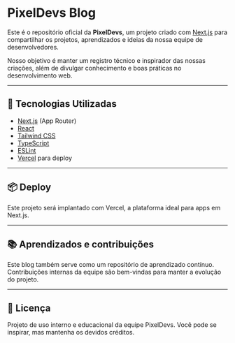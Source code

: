# PixelDevs Blog

Este é o repositório oficial da **PixelDevs**, um projeto criado com [Next.js](https://nextjs.org) para compartilhar os projetos, aprendizados e ideias da nossa equipe de desenvolvedores.

Nosso objetivo é manter um registro técnico e inspirador das nossas criações, além de divulgar conhecimento e boas práticas no desenvolvimento web.

---

## 🚀 Tecnologias Utilizadas

- [Next.js](https://nextjs.org) (App Router)
- [React](https://reactjs.org)
- [Tailwind CSS](https://tailwindcss.com)
- [TypeScript](https://www.typescriptlang.org)
- [ESLint](https://eslint.org)
- [Vercel](https://vercel.com) para deploy

---

## 📦 Deploy
Este projeto será implantado com Vercel, a plataforma ideal para apps em Next.js.

---

## 📚 Aprendizados e contribuições
Este blog também serve como um repositório de aprendizado contínuo. Contribuições internas da equipe são bem-vindas para manter a evolução do projeto.

---

## 📄 Licença
Projeto de uso interno e educacional da equipe PixelDevs.
Você pode se inspirar, mas mantenha os devidos créditos.
